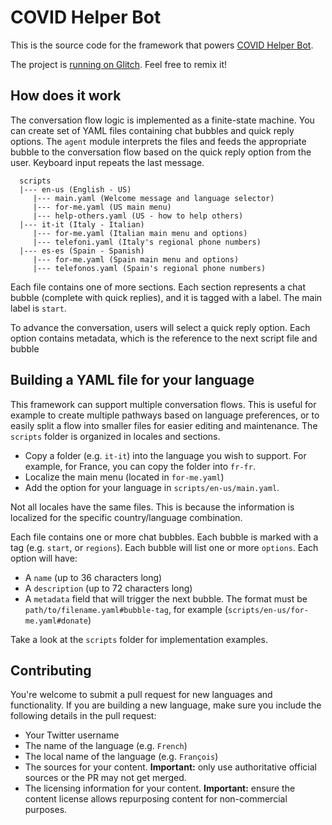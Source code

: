 # COVID Helper Bot

This is the source code for the framework that powers [COVID Helper Bot](https://twitter.com/COVID_Helper).

The project is [running on Glitch](https://glitch.com/edit/#!/remix/covid-helper-bot). Feel free to remix it!

## How does it work

The conversation flow logic is implemented as a finite-state machine. You can create set of YAML files containing chat bubbles and quick reply options. The `agent` module interprets the files and feeds the appropriate bubble to the conversation flow based on the quick reply option from the user. Keyboard input repeats the last message.

```
  scripts
  |--- en-us (English - US)
     |--- main.yaml (Welcome message and language selector)
     |--- for-me.yaml (US main menu)
     |--- help-others.yaml (US - how to help others)
  |--- it-it (Italy - Italian)
     |--- for-me.yaml (Italian main menu and options)
     |--- telefoni.yaml (Italy's regional phone numbers)
  |--- es-es (Spain - Spanish)
     |--- for-me.yaml (Spain main menu and options)
     |--- telefonos.yaml (Spain's regional phone numbers)
```

Each file contains one of more sections. Each section represents a chat bubble (complete with quick replies), and it is tagged with a label. The main label is `start`.

To advance the conversation, users will select a quick reply option. Each option contains metadata, which is the reference to the next script file and bubble

## Building a YAML file for your language

This framework can support multiple conversation flows. This is useful for example to create multiple pathways based on language preferences, or to easily split a flow into smaller files for easier editing and maintenance. The `scripts` folder is organized in locales and sections.

* Copy a folder (e.g. `it-it`) into the language you wish to support. For example, for France, you can copy the folder into `fr-fr`.
* Localize the main menu (located in `for-me.yaml`)
* Add the option for your language in `scripts/en-us/main.yaml`.

Not all locales have the same files. This is because the information is localized for the specific country/language combination.

Each file contains one or more chat bubbles. Each bubble is marked with a tag (e.g. `start`, or `regions`). Each bubble will list one or more `options`. Each option will have:

- A `name` (up to 36 characters long)
- A `description` (up to 72 characters long)
- A `metadata` field that will trigger the next bubble. The format must be `path/to/filename.yaml#bubble-tag`, for example (`scripts/en-us/for-me.yaml#donate`)

Take a look at the `scripts` folder for implementation examples.

## Contributing

You're welcome to submit a pull request for new languages and functionality. If you are building a new language, make sure you include the following details in the pull request:

- Your Twitter username
- The name of the language (e.g. `French`)
- The local name of the language (e.g. `François`)
- The sources for your content. **Important:** only use authoritative official sources or the PR may not get merged.
- The licensing information for your content. **Important:** ensure the content license allows repurposing content for non-commercial purposes.